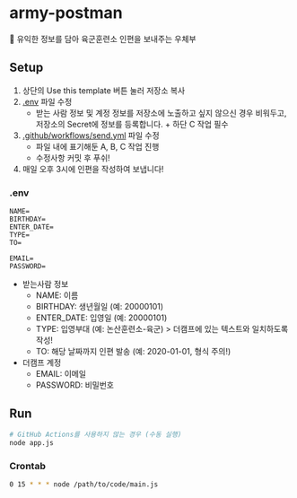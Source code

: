 # army-postman

📮 유익한 정보를 담아 육군훈련소 인편을 보내주는 우체부

## Setup

1. 상단의 Use this template 버튼 눌러 저장소 복사
2. [.env](./env) 파일 수정
   - 받는 사람 정보 및 계정 정보를 저장소에 노출하고 싶지 않으신 경우 비워두고, 저장소의 Secret에 정보를 등록합니다. + 하단 C 작업 필수
3. [.github/workflows/send.yml](.github/workflows/send.yml) 파일 수정
   - 파일 내에 표기해둔 A, B, C 작업 진행
   - 수정사항 커밋 후 푸쉬!
4. 매일 오후 3시에 인편을 작성하여 보냅니다!

### .env

```
NAME=
BIRTHDAY=
ENTER_DATE=
TYPE=
TO=

EMAIL=
PASSWORD=
```

- 받는사람 정보
  - NAME: 이름
  - BIRTHDAY: 생년월일 (예: 20000101)
  - ENTER_DATE: 입영일 (예: 20000101)
  - TYPE: 입영부대 (예: 논산훈련소-육군) > 더캠프에 있는 텍스트와 일치하도록 작성!
  - TO: 해당 날짜까지 인편 발송 (예: 2020-01-01, 형식 주의!)
- 더캠프 계정
  - EMAIL: 이메일
  - PASSWORD: 비밀번호

## Run

```bash
# GitHub Actions를 사용하지 않는 경우 (수동 실행)
node app.js
```

### Crontab

```bash
0 15 * * * node /path/to/code/main.js
```

